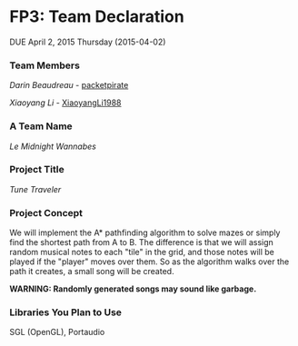 # FP3: Team Declaration
DUE April 2, 2015 Thursday (2015-04-02)

### Team Members
<i>Darin Beaudreau</i> - [packetpirate](http://www.github.com/packetpirate)

<i>Xiaoyang Li</i> - [XiaoyangLi1988](http://www.github.com/XiaoyangLi1988)

### A Team Name
<i>Le Midnight Wannabes</i>

### Project Title
<i>Tune Traveler</i>

### Project Concept
We will implement the A* pathfinding algorithm to solve mazes or simply find the shortest path from A to B.
The difference is that we will assign random musical notes to each "tile" in the grid, and those notes will be played
if the "player" moves over them. So as the algorithm walks over the path it creates, a small song will be created.

<b>WARNING: Randomly generated songs may sound like garbage.</b>

### Libraries You Plan to Use 
SGL (OpenGL), Portaudio
